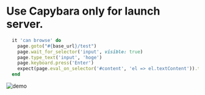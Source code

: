 # Use Capybara only for launch server.

```rb
  it 'can browse' do
    page.goto("#{base_url}/test")
    page.wait_for_selector('input', visible: true)
    page.type_text('input', 'hoge')
    page.keyboard.press('Enter')
    expect(page.eval_on_selector('#content', 'el => el.textContent')).to include('hoge')
  end
```

![demo](demo.gif)
